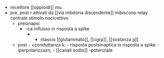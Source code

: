 - recettore [[oppioidi]] mu
- pre, post r attivati da [[via inibitoria discendente]] inibiscono relay centrale stimolo nocicettivo
	- presinapsi
		- -ca influsso in risposta a spike
			- - rilascio [[glutammato]], [[cgrp]], [[sostanza p]]
	- post
			- +conduttanza k: - risposta postsinaptica in risposta a spike
				- iperpolarizzazn, - [[canali sodio]] -potenziale